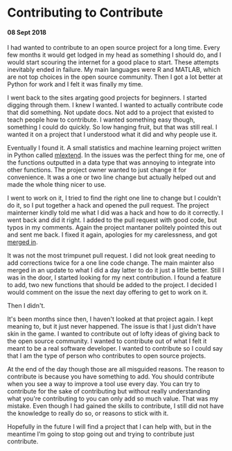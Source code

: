 # Contributing to Contribute

#### 08 Sept 2018

I had wanted to contribute to an open source project for a long time. Every few months it would get lodged in my head as something I should do, and I would start scouring the internet for a good place to start. These attempts inevitably ended in failure. My main languages were R and MATLAB, which are not top choices in the open source community. Then I got a lot better at Python for work and I felt it was finally my time.

I went back to the sites argating good projects for beginners. I started digging through them. I knew I wanted. I wanted to actually contribute code that did something. Not update docs. Not add to a project that existed to teach people how to contribute. I wanted something easy though, something I could do quickly. So low hanging fruit, but that was still real. I wanted it on a project that I understood what it did and why people use it.

Eventually I found it. A small statistics and machine learning project written in Python called [mlextend](https://github.com/rasbt/mlxtend). In the issues was the perfect thing for me, one of the functions outputted in a data type that was annoying to integrate into other functions. The project owner wanted to just change it for convenience. It was a one or two line change but actually helped out and made the whole thing nicer to use.

I went to work on it, I tried to find the right one line to change but I couldn't do it, so I put together a hack and opened the pull request. The project mainterner kindly told me what I did was a hack and how to do it correctly. I went back and did it right. I added to the pull request with good code, but typos in my comments. Again the project mantaner politely pointed this out and sent me back. I fixed it again, apologies for my carelessness, and got [merged in](https://github.com/rasbt/mlxtend/pull/393).

It was not the most trimpunet pull request. I did not look great needing to add corrections twice for a one line code change. The main mainter also merged in an update to what I did a day latter to do it just a little better. Still I was in the door, I started looking for my next contribution. I found a feature to add, two new functions that should be added to the project. I decided I would comment on the issue the next day offering to get to work on it.

Then I didn't. 

It's been months since then, I haven't looked at that project again. I kept meaning to, but it just never happened. The issue is that I just didn't have skin in the game. I wanted to contribute out of lofty ideas of giving back to the open source community. I wanted to contribute out of what I felt it meant to be a real software developer. I wanted to contribute so I could say that I am the type of person who contributes to open source projects.

At the end of the day though those are all misguided reasons. The reason to contribute is because you have something to add. You should contribute when you see a way to improve a tool use every day. You can try to contribute for the sake of contributing but without really understanding what you're contributing to you can only add so much value. That was my mistake. Even though I had gained the skills to contribute, I still did not have the knowledge to really do so, or reasons to stick with it.

Hopefully in the future I will find a project that I can help with, but in the meantime I’m going to stop going out and trying to contribute just contribute.
